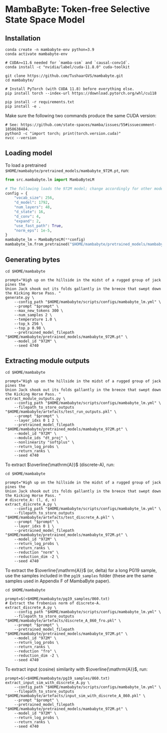 # MambaByte: Token-free Selective State Space Model

## Installation

```shell
conda create -n mambabyte-env python=3.9
conda activate mambabyte-env

# CUDA>=11.6 needed for `mamba-ssm` and `causal-conv1d`.
conda install -c "nvidia/label/cuda-11.8.0" cuda-toolkit

git clone https://github.com/TushaarGVS/mambabyte.git
cd mambabyte/

# Install PyTorch (with CUDA 11.8) before everything else.
pip install torch --index-url https://download.pytorch.org/whl/cu118

pip install -r requirements.txt
pip install -e .
```

Make sure the following two commands produce the same CUDA version:

```shell
# See: https://github.com/state-spaces/mamba/issues/55#issuecomment-1858638484.
python3 -c "import torch; print(torch.version.cuda)"
nvcc --version
```

## Loading model

To load a pretrained `$HOME/mambabyte/pretrained_models/mambabyte_972M.pt`, run:

```python
from src.mambabyte.lm import MambaByteLM

# The following loads the 972M model; change accordingly for other models.
config = {
    "vocab_size": 256,
    "d_model": 1792,
    "num_layers": 48,
    "d_state": 16,
    "d_conv": 4,
    "expand": 2,
    "use_fast_path": True,
    "norm_eps": 1e-5,
}
mambabyte_lm = MambaByteLM(**config)
mambabyte_lm.from_pretrained("$HOME/mambabyte/pretrained_models/mambabyte_972M.pt")
```

## Generating bytes

```shell
cd $HOME/mambabyte

prompt="High up on the hillside in the midst of a rugged group of jack pines the
Union Jack shook out its folds gallantly in the breeze that swept down
the Kicking Horse Pass. "
generate.py \
    --config_path "$HOME/mambabyte/scripts/configs/mambabyte_lm.yml" \
    --prompt "$prompt" \
    --max_new_tokens 300 \
    --num_samples 2 \
    --temperature 1.0 \
    --top_k 256 \
    --top_p 0.98 \
    --pretrained_model_filepath "$HOME/mambabyte/pretrained_models/mambabyte_972M.pt" \
    --model_id "972M" \
    --seed 4740
```

## Extracting module outputs

```shell
cd $HOME/mambabyte

prompt="High up on the hillside in the midst of a rugged group of jack pines the
Union Jack shook out its folds gallantly in the breeze that swept down
the Kicking Horse Pass. "
extract_module_outputs.py \
    --config_path "$HOME/mambabyte/scripts/configs/mambabyte_lm.yml" \
    --filepath_to_store_outputs "$HOME/mambabyte/artefacts/test_run_outputs.pkl" \
    --prompt "$prompt" \
    --layer_idxs 0 1 2 \
    --pretrained_model_filepath "$HOME/mambabyte/pretrained_models/mambabyte_972M.pt" \
    --model_id "972M" \
    --module_ids "dt_proj" \
    --nonlinearity "softplus" \
    --return_log_probs \
    --return_ranks \
    --seed 4740
```

To extract $\overline{\mathrm{A}}$ (discrete-A), run:

```shell
cd $HOME/mambabyte

prompt="High up on the hillside in the midst of a rugged group of jack pines the
Union Jack shook out its folds gallantly in the breeze that swept down
the Kicking Horse Pass. "
# discrete_A: (l, d, n)
extract_discrete_A.py \
    --config_path "$HOME/mambabyte/scripts/configs/mambabyte_lm.yml" \
    --filepath_to_store_outputs "$HOME/mambabyte/artefacts/test_discrete_A.pkl" \
    --prompt "$prompt" \
    --layer_idxs 0 1 \
    --pretrained_model_filepath "$HOME/mambabyte/pretrained_models/mambabyte_972M.pt" \
    --model_id "972M" \
    --return_log_probs \
    --return_ranks \
    --reduction "norm" \
    --reduction_dim -2 \
    --seed 4740
```

To extract the $\overline{\mathrm{A}}$ (or, delta) for a long PG19 sample, use the samples included in the
`pg19_samples` folder (these are the same samples used in Appendix F of MambaByte paper).

```shell
cd $HOME/mambabyte

prompt=$(<$HOME/mambabyte/pg19_samples/860.txt)
# Extract the frobenius norm of discrete-A.
extract_discrete_A.py \
    --config_path "$HOME/mambabyte/scripts/configs/mambabyte_lm.yml" \
    --filepath_to_store_outputs "$HOME/mambabyte/artefacts/discrete_A_860_fro.pkl" \
    --prompt "$prompt" \
    --pretrained_model_filepath "$HOME/mambabyte/pretrained_models/mambabyte_972M.pt" \
    --model_id "972M" \
    --return_log_probs \
    --return_ranks \
    --reduction "fro" \
    --reduction_dim -2 \
    --seed 4740
```

To extract input (cosine) similarity with $\overline{\mathrm{A}}$, run:

```shell
prompt=$(<$HOME/mambabyte/pg19_samples/860.txt)
extract_input_sim_with_discrete_A.py \
    --config_path "$HOME/mambabyte/scripts/configs/mambabyte_lm.yml" \
    --filepath_to_store_outputs "$HOME/mambabyte/artefacts/input_sim_with_discrete_A_860.pkl" \
    --prompt "$prompt" \
    --pretrained_model_filepath "$HOME/mambabyte/pretrained_models/mambabyte_972M.pt" \
    --model_id "972M" \
    --return_log_probs \
    --return_ranks \
    --seed 4740
```